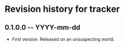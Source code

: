 # Revision history for tracker

## 0.1.0.0 -- YYYY-mm-dd

* First version. Released on an unsuspecting world.
